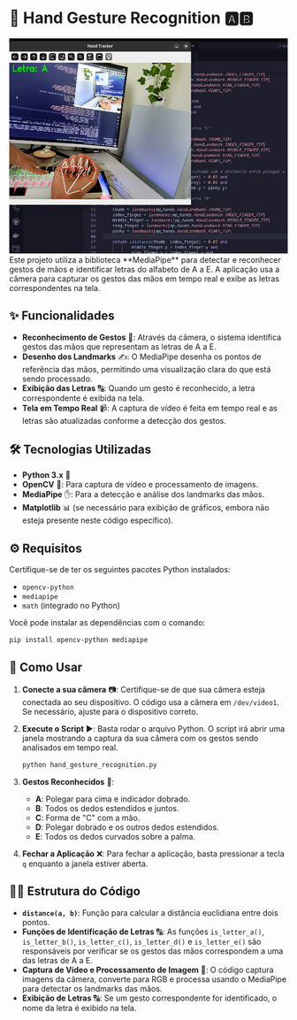 # 🤲 Hand Gesture Recognition 🅰️🅱️
<img src="/image.png" alt="Exemplo de Detecção" width="600" />
Este projeto utiliza a biblioteca **MediaPipe** para detectar e reconhecer gestos de mãos e identificar letras do alfabeto de A a E. A aplicação usa a câmera para capturar os gestos das mãos em tempo real e exibe as letras correspondentes na tela.

## ✨ Funcionalidades
- **Reconhecimento de Gestos** 🤖: Através da câmera, o sistema identifica gestos das mãos que representam as letras de A a E.
- **Desenho dos Landmarks** ✍️: O MediaPipe desenha os pontos de referência das mãos, permitindo uma visualização clara do que está sendo processado.
- **Exibição das Letras** 🔠: Quando um gesto é reconhecido, a letra correspondente é exibida na tela.
- **Tela em Tempo Real** 📹: A captura de vídeo é feita em tempo real e as letras são atualizadas conforme a detecção dos gestos.

## 🛠️ Tecnologias Utilizadas
- **Python 3.x** 🐍
- **OpenCV** 📸: Para captura de vídeo e processamento de imagens.
- **MediaPipe** ✋: Para a detecção e análise dos landmarks das mãos.
- **Matplotlib** 📊 (se necessário para exibição de gráficos, embora não esteja presente neste código específico).

## ⚙️ Requisitos
Certifique-se de ter os seguintes pacotes Python instalados:
- `opencv-python`
- `mediapipe`
- `math` (integrado no Python)

Você pode instalar as dependências com o comando:
```bash
pip install opencv-python mediapipe
```

## 🚀 Como Usar
1. **Conecte a sua câmera** 📷: Certifique-se de que sua câmera esteja conectada ao seu dispositivo. O código usa a câmera em `/dev/video1`. Se necessário, ajuste para o dispositivo correto.
2. **Execute o Script** ▶️: Basta rodar o arquivo Python. O script irá abrir uma janela mostrando a captura da sua câmera com os gestos sendo analisados em tempo real.
   ```bash
   python hand_gesture_recognition.py
   ```
   
3. **Gestos Reconhecidos** 🤲:
   - **A**: Polegar para cima e indicador dobrado.
   - **B**: Todos os dedos estendidos e juntos.
   - **C**: Forma de "C" com a mão.
   - **D**: Polegar dobrado e os outros dedos estendidos.
   - **E**: Todos os dedos curvados sobre a palma.

4. **Fechar a Aplicação** ❌: Para fechar a aplicação, basta pressionar a tecla `q` enquanto a janela estiver aberta.


## 🧑‍💻 Estrutura do Código

- **`distance(a, b)`**: Função para calcular a distância euclidiana entre dois pontos.
- **Funções de Identificação de Letras** 🔠: As funções `is_letter_a()`, `is_letter_b()`, `is_letter_c()`, `is_letter_d()` e `is_letter_e()` são responsáveis por verificar se os gestos das mãos correspondem a uma das letras de A a E.
- **Captura de Vídeo e Processamento de Imagem** 📸: O código captura imagens da câmera, converte para RGB e processa usando o MediaPipe para detectar os landmarks das mãos.
- **Exibição de Letras** 🔠: Se um gesto correspondente for identificado, o nome da letra é exibido na tela.
